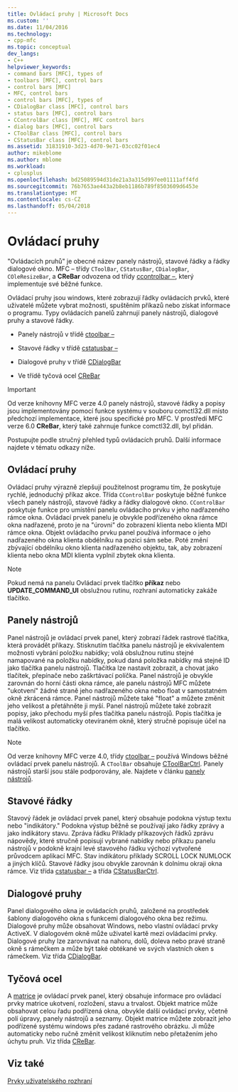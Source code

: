 ```yaml
---
title: Ovládací pruhy | Microsoft Docs
ms.custom: ''
ms.date: 11/04/2016
ms.technology:
- cpp-mfc
ms.topic: conceptual
dev_langs:
- C++
helpviewer_keywords:
- command bars [MFC], types of
- toolbars [MFC], control bars
- control bars [MFC]
- MFC, control bars
- control bars [MFC], types of
- CDialogBar class [MFC], control bars
- status bars [MFC], control bars
- CControlBar class [MFC], MFC control bars
- dialog bars [MFC], control bars
- CToolBar class [MFC], control bars
- CStatusBar class [MFC], control bars
ms.assetid: 31831910-3d23-4d70-9e71-03cc02f01ec4
author: mikeblome
ms.author: mblome
ms.workload:
- cplusplus
ms.openlocfilehash: bd25089594d31de21a3a315d997ee01111aff4fd
ms.sourcegitcommit: 76b7653ae443a2b8eb1186b789f8503609d6453e
ms.translationtype: MT
ms.contentlocale: cs-CZ
ms.lasthandoff: 05/04/2018
---
```

# <a name="control-bars"></a>Ovládací pruhy
"Ovládacích pruhů" je obecné název panely nástrojů, stavové řádky a řádky dialogové okno. MFC – třídy `CToolBar`, `CStatusBar`, `CDialogBar`, `COleResizeBar`, a **CReBar** odvozena od třídy [ccontrolbar –](../mfc/reference/ccontrolbar-class.md), který implementuje své běžné funkce.  
  
 Ovládací pruhy jsou windows, které zobrazují řádky ovládacích prvků, které uživatelé můžete vybrat možnosti, spuštěním příkazů nebo získat informace o programu. Typy ovládacích panelů zahrnují panely nástrojů, dialogové pruhy a stavové řádky.  
  
-   Panely nástrojů v třídě [ctoolbar –](../mfc/reference/ctoolbar-class.md)  
  
-   Stavové řádky v třídě [cstatusbar –](../mfc/reference/cstatusbar-class.md)  
  
-   Dialogové pruhy v třídě [CDialogBar](../mfc/reference/cdialogbar-class.md)  
  
-   Ve třídě tyčová ocel [CReBar](../mfc/reference/crebar-class.md)  
  
> [!IMPORTANT]
>  Od verze knihovny MFC verze 4.0 panely nástrojů, stavové řádky a popisy jsou implementovány pomocí funkce systému v souboru comctl32.dll místo předchozí implementace, které jsou specifické pro MFC. V prostředí MFC verze 6.0 **CReBar**, který také zahrnuje funkce comctl32.dll, byl přidán.  
  
 Postupujte podle stručný přehled typů ovládacích pruhů. Další informace najdete v tématu odkazy níže.  
  
## <a name="control-bars"></a>Ovládací pruhy  
 Ovládací pruhy výrazně zlepšují použitelnost programu tím, že poskytuje rychlé, jednoduchý příkaz akce. Třída `CControlBar` poskytuje běžné funkce všech panely nástrojů, stavové řádky a řádky dialogové okno. `CControlBar` poskytuje funkce pro umístění panelu ovládacího prvku v jeho nadřazeného rámce okna. Ovládací prvek panelu je obvykle podřízeného okna rámce okna nadřazené, proto je na "úrovni" do zobrazení klienta nebo klienta MDI rámce okna. Objekt ovládacího prvku panel používá informace o jeho nadřazeného okna klienta obdélníku na pozici sám sebe. Poté změní zbývající obdélníku okno klienta nadřazeného objektu, tak, aby zobrazení klienta nebo okna MDI klienta vyplnil zbytek okna klienta.  
  
> [!NOTE]
>  Pokud nemá na panelu Ovládací prvek tlačítko **příkaz** nebo **UPDATE_COMMAND_UI** obslužnou rutinu, rozhraní automaticky zakáže tlačítko.  
  
## <a name="toolbars"></a>Panely nástrojů  
 Panel nástrojů je ovládací prvek panel, který zobrazí řádek rastrové tlačítka, která provádět příkazy. Stisknutím tlačítka panelu nástrojů je ekvivalentem možnosti vybrání položku nabídky; volá obslužnou rutinu stejné namapované na položku nabídky, pokud daná položka nabídky má stejné ID jako tlačítka panelu nástrojů. Tlačítka lze nastavit zobrazit, a chovat jako tlačítek, přepínače nebo zaškrtávací políčka. Panel nástrojů je obvykle zarovnán do horní části okna rámce, ale panelu nástrojů MFC můžete "ukotvení" žádné straně jeho nadřazeného okna nebo float v samostatném okně zkrácená rámce. Panel nástrojů můžete také "float" a můžete změnit jeho velikost a přetáhněte ji myší. Panel nástrojů můžete také zobrazit popisy, jako přechodu myší přes tlačítka panelu nástrojů. Popis tlačítka je malá velikost automaticky otevíraném okně, který stručně popisuje účel na tlačítko.  
  
> [!NOTE]
>  Od verze knihovny MFC verze 4.0, třídy [ctoolbar –](../mfc/reference/ctoolbar-class.md) používá Windows běžné ovládací prvek panelu nástrojů. A `CToolBar` obsahuje [CToolBarCtrl](../mfc/reference/ctoolbarctrl-class.md). Panely nástrojů starší jsou stále podporovány, ale. Najdete v článku [panely nástrojů](../mfc/mfc-toolbar-implementation.md).  
  
## <a name="status-bars"></a>Stavové řádky  
 Stavový řádek je ovládací prvek panel, který obsahuje podokna výstup textu nebo "indikátory." Podokna výstup běžně se používají jako řádky zprávy a jako indikátory stavu. Zpráva řádku Příklady příkazových řádků zprávu nápovědy, které stručně popisují vybrané nabídky nebo příkazu panelu nástrojů v podokně krajní levé stavového řádku výchozí vytvořené průvodcem aplikací MFC. Stav indikátoru příklady SCROLL LOCK NUMLOCK a jiných klíčů. Stavové řádky jsou obvykle zarovnán k dolnímu okraji okna rámce. Viz třída [cstatusbar –](../mfc/reference/cstatusbar-class.md) a třída [CStatusBarCtrl](../mfc/reference/cstatusbarctrl-class.md).  
  
## <a name="dialog-bars"></a>Dialogové pruhy  
 Panel dialogového okna je ovládacích pruhů, založené na prostředek šablony dialogového okna s funkcemi dialogového okna bez režimu. Dialogové pruhy může obsahovat Windows, nebo vlastní ovládací prvky ActiveX. V dialogovém okně může uživatel kartě mezi ovládacími prvky. Dialogové pruhy lze zarovnávat na nahoru, dolů, doleva nebo pravé straně okně s rámečkem a může být také obtékané ve svých vlastních oken s rámečkem. Viz třída [CDialogBar](../mfc/reference/cdialogbar-class.md).  
  
## <a name="rebars"></a>Tyčová ocel  
 A [matrice](../mfc/using-crebarctrl.md) je ovládací prvek panel, který obsahuje informace pro ovládací prvky matrice ukotvení, rozložení, stavu a trvalost. Objekt matrice může obsahovat celou řadu podřízená okna, obvykle další ovládací prvky, včetně polí úpravy, panely nástrojů a seznamy. Objekt matrice můžete zobrazit jeho podřízené systému windows přes zadané rastrového obrázku. Ji může automaticky nebo ručně změnit velikost kliknutím nebo přetažením jeho úchytu pruh. Viz třída [CReBar](../mfc/reference/crebar-class.md).  
  
## <a name="see-also"></a>Viz také  
 [Prvky uživatelského rozhraní](../mfc/user-interface-elements-mfc.md)
